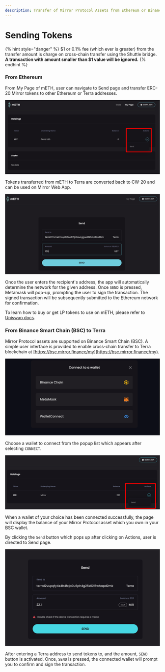 ```yaml
---
description: Transfer of Mirror Protocol Assets from Ethereum or Binance Smart Chain
---
```


# Sending Tokens

{% hint style="danger" %}
$1 or 0.1% fee \(which ever is greater\) from the transfer amount is charge on cross-chain transfer using the Shuttle bridge.   
**A transaction with amount smaller than $1 value will be ignored.**
{% endhint %}

### From Ethereum

From My Page of mETH, user can navigate to Send page and transfer ERC-20 Mirror tokens to other Ethereum or Terra addresses. 

![](../../.gitbook/assets/image%20%28103%29.png)

Tokens transferred from mETH to Terra are converted back to CW-20 and can be used on Mirror Web App. 

![](../../.gitbook/assets/image%20%2892%29.png)

Once the user enters the recipient's address, the app will automatically determine the network for the given address. Once `SEND` is pressed, Metamask will pop-up, prompting the user to sign the transaction. The signed transaction will be subsequently submitted to the Ethereum network for confirmation.   
  
To learn how to buy or get LP tokens to use on mETH, please refer to [Uniswap docs](https://uniswap.org/docs/v2/). 

### From Binance Smart Chain \(BSC\) to Terra

Mirror Protocol assets are supported on Binance Smart Chain \(BSC\). A simple user interface is provided to enable cross-chain transfer to Terra blockchain at [https://bsc.mirror.finance/my](https://bsc.mirror.finance/my).

![](../../.gitbook/assets/image%20%28111%29.png)

Choose a wallet to connect from the popup list which appears after selecting `CONNECT`.

![](../../.gitbook/assets/image%20%28105%29.png)

When a wallet of your choice has been connected successfully, the page will display the balance of your Mirror Protocol asset which you own in your BSC wallet. 

By clicking the `Send` button which pops up after clicking on Actions, user is directed to Send page. 

![](../../.gitbook/assets/image%20%28104%29.png)

After entering a Terra address to send tokens to, and the amount, `SEND` button is activated. Once, `SEND` is pressed, the connected wallet will prompt you to confirm and sign the transaction. 

